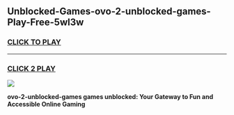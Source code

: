 
## Unblocked-Games-ovo-2-unblocked-games-Play-Free-5wl3w
<h3>
<a href="https://premium76.site?title=ovo-2-unblocked-games&ref=20M">CLICK TO PLAY</a></h3>
<hr>

<h3>
<a href="https://premium76.site?title=ovo-2-unblocked-games&ref=20M">CLICK 2 PLAY</a>
  
</h3>

<a href="https://premium76.site?title=ovo-2-unblocked-games&ref=19M"><img src="https://clearcache.store/games.png"></a>


**ovo-2-unblocked-games games unblocked: Your Gateway to Fun and Accessible Online Gaming**
